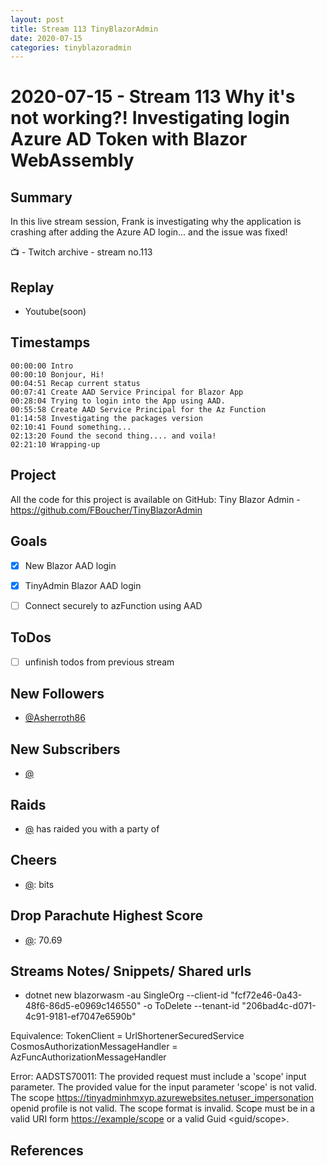 ```yaml
---
layout: post
title: Stream 113 TinyBlazorAdmin
date: 2020-07-15
categories: tinyblazoradmin
---
```



# 2020-07-15 - Stream 113 Why it's not working?! Investigating login Azure AD Token with Blazor WebAssembly

## Summary

In this live stream session, Frank is investigating why the application is crashing after adding the Azure AD login... and the issue was fixed! 

📺 - Twitch archive - stream no.113

## Replay

- Youtube(soon)


## Timestamps


    00:00:00 Intro
    00:00:10 Bonjour, Hi!
    00:04:51 Recap current status
    00:07:41 Create AAD Service Principal for Blazor App
    00:28:04 Trying to login into the App using AAD.
    00:55:58 Create AAD Service Principal for the Az Function
    01:14:58 Investigating the packages version
    02:10:41 Found something... 
    02:13:20 Found the second thing.... and voila!
    02:21:10 Wrapping-up

Project
-------

All the code for this project is available on GitHub: Tiny Blazor Admin - https://github.com/FBoucher/TinyBlazorAdmin


Goals
-----

- [X] New Blazor AAD login
- [X] TinyAdmin Blazor AAD login
- [ ] Connect securely to azFunction using AAD



ToDos
-----
- [ ] unfinish todos from previous stream


New Followers
-------------

- [@Asherroth86](https://www.twitch.tv/Asherroth86)


New Subscribers
---------------

- [@](https://www.twitch.tv/)


Raids
------

- [@](https://www.twitch.tv/) has raided you with a party of 



Cheers
------

- [@](https://www.twitch.tv/):  bits


Drop Parachute Highest Score
----------------------------

- [@](https://www.twitch.tv/):  70.69



Streams Notes/ Snippets/ Shared urls
-----------------------------------

- dotnet new blazorwasm -au SingleOrg --client-id "fcf72e46-0a43-48f6-86d5-e0969c146550" -o ToDelete --tenant-id "206bad4c-d071-4c91-9181-ef7047e6590b"

Equivalence:
TokenClient                         = UrlShortenerSecuredService
CosmosAuthorizationMessageHandler   = AzFuncAuthorizationMessageHandler



Error:
AADSTS70011: The provided request must include a 'scope' input parameter. The provided value for the input parameter 'scope' is not valid. The scope https://tinyadminhmxyp.azurewebsites.netuser_impersonation openid profile is not valid. The scope format is invalid. Scope must be in a valid URI form <https://example/scope> or a valid Guid <guid/scope>.

References
----------

